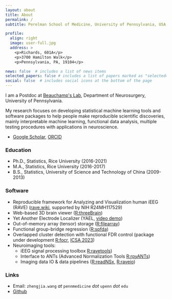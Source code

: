 ```yaml
---
layout: about
title: About
permalink: /
subtitle: Perelman School of Medicine, University of Pennsylvania, USA.

profile:
  align: right
  image: user-full.jpg
  address: >
    <p>Richards, 601A</p>
    <p>3700 Hamilton Walk</p>
    <p>Pennsylvania, PA, 19104</p>

news: false  # includes a list of news items
selected_papers: false # includes a list of papers marked as "selected={true}"
social: false  # includes social icons at the bottom of the page
---
```


I am a Postdoc at [Beauchamp's Lab](https://beauchamplab.com/), Department of Neurosurgery, University of Pennsylvania. 

My research focuses on developing statistical machine learning tools and software packages to help people make reproducible scientific discoveries, mainly interpretable machine learning, functional data analysis, multiple testing procedures with applications in neuroscience.

* [Google Scholar](https://scholar.google.com/citations?hl=en&user=CMesk0IAAAAJ), [ORCID](https://orcid.org/0000-0001-5629-1116)

### Education

* Ph.D., Statistics, Rice University (2016-2021)
* M.A., Statistics, Rice University (2016-2017)
* B.S., Statistics, University of Science and Technology of China (2009-2013)

### Software

* Reproducible framework for Analyzing and Visualization human iEEG (RAVE) ([rave.wiki](https://rave.wiki), supported by NIH R24MH117529)
* Web-based 3D brain viewer ([R:threeBrain](https://dipterix.org/threeBrain))
* Yet Another Electrode Localizer (YAEL, [video demo](https://youtu.be/hfHZMfqIaGY))
* Out-of-memory array (tensor) storage ([R:filearray](https://dipterix.org/filearray))
* Functional group-bridge regression ([R:spfda](https://dipterix.org/spfda))
* Overlapped cluster detection with functional FDR control (package under development [R:focr](https://github.com/dipterix/focr), [ICSA 2023](https://www.dropbox.com/s/p35pzgcb3lwsh6h/2023-ICSA-eFCR-20230601.pdf?dl=0))
* Neuroimaging tools:
  - iEEG signal processing toolbox [R:ravetools](https://dipterix.org/ravetools))
  - Interface to ANTs (Advanced Normalization Tools [R:rpyANTs](https://dipterix.org/rpyANTs))
  - Imaging data IO & data pipelines ([R:readNSx](https://dipterix.org/readNSx), [R:raveio](https://dipterix.org/raveio))


### Links

* Email: `zhengjia.wang` *at* `pennmedicine` _dot_ `upenn` _dot_ `edu`
* [Github](https://github.com/dipterix)
